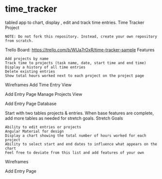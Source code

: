 # time_tracker
tabled app to chart, display , edit and track time entries.
Time Tracker Project

    NOTE: Do not fork this repository. Instead, create your own repository from scratch.

Trello Board: https://trello.com/b/WUa7rOxR/time-tracker-sample
Features

    Add projects by name
    Track time to projects (task name, date, start time and end time)
    Display a history of all time entries
    Delete existing entries
    Show total hours worked next to each project on the project page

Wireframes
Add Time Entry View

Add Entry Page
Manage Projects View

Add Entry Page
Database

Start with two tables projects & entries. When base features are complete, add more tables as needed for stretch goals.
Stretch Goals

    Ability to edit entries or projects
    Angular Material for design
    Display a chart showing the total number of hours worked for each project
    Ability to select start and end dates to influence what appears on the chart
    Feel free to deviate from this list and add features of your own

Wireframes

Add Entry Page 

